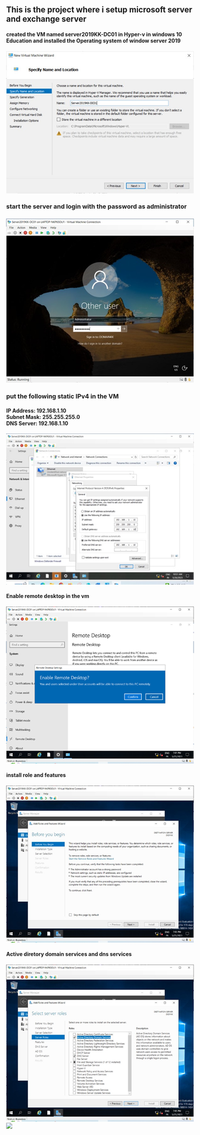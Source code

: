 <h2> This is the project where i setup microsoft  server and exchange server </h2>
<h4> created the VM named server2019KK-DC01 in Hyper-v in windows 10 Education and installed the Operating system of window server 2019 <h4>
<img src= "images\Picture1.jpg">
<h3>start the server and login with the password as administrator <h3>
<img src="images\Picture2.jpg">
<h3> put  the following static IPv4 in the VM </h3>
<h4 >IP Address: 192.168.1.10 <br>
Subnet Mask: 255.255.255.0  <br>
DNS Server: 192.168.1.10 <br> <h4>
<img src= "images\Picture3.jpg" >
<h4> Enable remote desktop in the vm <h4>
<img src= "images\Picture4.png">
<h4> install role and features <h4>
<img src = "images\Picture5.jpg">
<h4> Active diretory domain services 
 and dns services <h4>
<img src="images\Picture6.jpg">
<img src="images\Picture7.jpg">


